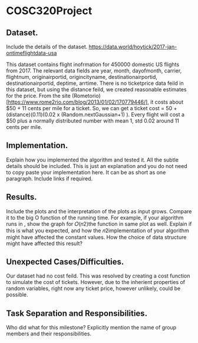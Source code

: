 # COSC320Project

## Dataset.
Include the details of the dataset.
https://data.world/hoytick/2017-jan-ontimeflightdata-usa

This dataset contains flight inofrmation for 450000 domestic US flights from 2017. The relevant data fields are year, month, dayofmonth, carrier, flightnum, originairportid, origincityname, destinationairportid, destinationairportid, deptime, arrtime. There is no ticketprice data feild in this dataset, but using the distance feild, we created reasonable estimates for the price. From the site (Rometorio)[https://www.rome2rio.com/blog/2013/01/02/170779446/], it costs about $50 + 11 cents per mile for a ticket. So, we can get a ticket cost = 50 + (distance)(0.11)(0.02 x (Random.nextGaussian+1) ).  Every flight will cost a $50 plus a normally distributed number with mean 1, std 0.02 around 11 cents per mile.


## Implementation. 
Explain how you implemented the algorithm and tested it. All the subtle details should  be  included.  This  is  just  an  explanation  and  you  do  not  need  to  copy  paste  your implementation here. It can be as short as one paragraph. Include links if required.

## Results. 
Include the plots and the interpretation of the plots as input grows. Compare it to the big O function of the running time. For example, if your algorithm runs in , show the graph for 𝑂(𝑛2)the function  in  same  plot  as  well.  Explain  if  this  is  what  you  expected,  and  how  the 𝑛2implementation of your algorithm might have affected the constant values. How the choice of data structure might have affected this result?

## Unexpected Cases/Difficulties. 
Our dataset had no cost feild. This was resolved by creating a cost function to simulate the cost of tickets. However, due to the inherient properties of random variables, right now any ticket price, however unlikely, could be possible. 

## Task Separation and Responsibilities. 
Who did what for this milestone? Explicitly mention the name of group members and their responsibilities. 
